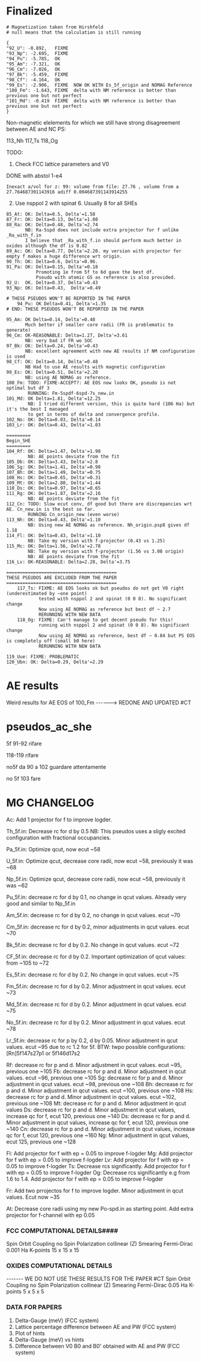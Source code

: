 # Finalized

```
# Magnetization taken from Hirshfeld 
# null means that the calculation is still running

{
"92_U": -0.892,   FIXME
"93_Np": -2.695,  FIXME
"94_Pu": -5.785,  OK
"95_Am": -7.321,  OK
"96_Cm": -7.026,  OK
"97_Bk": -5.459,  FIXME
"98_Cf": -4.164,  OK
"99_Es": -2.906,  FIXME  NOW OK WITH Es_5f_origin and NOMAG Reference
"100_Fm": -1.643, FIXME  delta with NM reference is better than previous one but not perfect
"101_Md": -0.419  FIXME  delta with NM reference is better than previous one but not perfect
}
```

Non-magnetic elelements for which we still have strong disagreement between AE and NC PS:

113_Nh
117_Ts
118_Og


TODO: 

1) Check FCC lattice parameters and V0

DONE with abstol 1-e4 

    Inexact a/vol for z: 99: volume from file: 27.76 , volume from a 27.764687391143916 adiff 0.004687391143914255

2) Use nsppol 2 with spinat 6. Usually 8 for all SHEs

```
85_At: OK: Delta=0.5, Delta'=1.58
87_Fr: OK: Delta=0.13, Delta'=1.80
88_Ra: OK: Delta=0.48, Delta'=2.74
       NB: Ra-5spd does not include extra projector for f unlike _Ra_with_f.in
       I believe that _Ra_with_f.in should perform much better in oxides although the df is 0.82
89_Ac: OK: Delta=0.77, Delta'=2.20. my version with projector for empty f makes a huge difference wrt origin.
90_Th: OK: Delta=0.6, Delta'=0.96.
91_Pa: OK: Delta=0.15, Delta'=0.18
           Promoting 1e from 5f to 6d gave the best df.
           Pseudo with atomic GS as reference is also provided.
92_U:  OK. Delta=0.37, Delta'=0.43
93_Np: OK: Delta=0.43,  Delta'=0.49
           
# THESE PSEUDOS WON'T BE REPORTED IN THE PAPER 
    94_Pu: OK Delta=0.41, Delta'=1.35
# END: THESE PSEUDOS WON'T BE REPORTED IN THE PAPER 

95_Am: OK Delta=0.14, Delta'=0.48
       Much better if smaller core radii (FR is problematic to generate)
96_Cm: OK-REASONABLE: Delta=1.27, Delta'=3.61
       NB: very bad if FR wo SOC
97_Bk: OK: Delta=0.24, Delta'=0.43
       NB: excellent agreement with new AE results if NM configuration is used
98_Cf: OK: Delta=0.14, Delta'=0.48
       NB Had to use AE results with magnetic configuration
99_Es: OK: Delta=0.51, Delta'=2.20
       NB: using AE NOMAG as reference. 
100_Fm: TODO: FIXME-ACCEPT?: AE EOS now looks OK, pseudo is not optimal but df 3
        RUNNING: Fm-5spdf-6spd-7s_new.in
101_Md: OK Delta=1.81, Delta'=12.25
        NB: I tried different version, this is quite hard (106 Ha) but it's the best I managed 
        to get in terms of delta and convergence profile.
102_No: OK: Delta=0.03, Delta'=0.14
103_Lr: OK: Delta=0.43, Delta'=1.03

=========
Begin_SHE
=========
104_Rf: OK: Delta=1.47, Delta'=1.98
        NB: AE points deviate from the fit
105_Db: OK: Delta=3.43, Delta'=2.8
106_Sg: OK: Delta=1.41, Delta'=0.98
107_Bh: OK: Delta=1.49, Delta'=0.75
108_Hs: OK: Delta=0.65, Delta'=0.31
109_Mt: OK: Delta=2.80, Delta'=1.44
110_Ds: OK: Delta=0.97, Delta'=0.65
111_Rg: OK: Delta=1.87, Delta'=2.16
        NB: AE points deviate from the fit
112_Cn: TODO: Slow ecut conv, df good but there are discrepancies wrt AE. Cn_new.in is the best so far.
        RUNNING Cn_origin_new (even worse)
113_Nh: OK: Delta=0.43, Delta'=1.10
        NB: Using new AE NOMAG as reference. Nh_origin.psp8 gives df 1.18
114_Fl: OK: Delta=0.43, Delta'=1.10
        NB: Take my version with f-projector (0.43 vs 1.25)
115_Mc: OK: Delta=1.56, Delta'=2.78
        NB: Take my version with f-projector (1.56 vs 3.08 origin)
        NB: AE points deviate from the fit
116_Lv: OK-REASONABLE: Delta=2.28, Delta'=3.75

=========================================
THESE PSEUDOS ARE EXCLUDED FROM THE PAPER
=========================================
    117_Ts: FIXME: AE EOS looks ok but pseudos do not get V0 right (underestimated by ~one point)
            tested with nsppol 2 and spinat (0 0 8). No significant change
            Now using AE NOMAG as reference but best df ~ 2.7
            RERUNNING WITH NEW DATA
    118_Og: FIXME: Can't manage to get decent pseudo for this!
            running with nsppol 2 and spinat (0 0 8). No significant change
            Now using AE NOMAG as reference, best df ~ 0.84 but PS EOS is completely off (small b0 here)
            RERUNNING WITH NEW DATA

119_Uue: FIXME: PROBLEMATIC
120_Ubn: OK: Delta=0.29, Delta'=2.29
```

# AE results

Weird results for AE EOS of 100_Fm  ------> REDONE AND UPDATED #CT

# pseudos_ac_she

5f 91-92 rifare 

118-119 rifare

no5f da 90 a 102 guardare attentamente

no 5f 103 fare 

# MG CHANGELOG

Ac: Add 1 projector for f to improve logder.

Th_5f.in: Decrease rc for d by 0.5
          NB: This pseudos uses a sligly excited configuration with fractional occupancies.

Pa_5f.in: Optimize qcut, now ecut ~58

U_5f.in: Optimize qcut, decrease core radii, now ecut ~58, previously it was ~68

Np_5f.in: Optimize qcut, decrease core radii, now ecut ~58, previously it was ~62

Pu_5f.in: decrease rc for d by 0.1, no change in qcut values. 
          Already very good and similar to Np_5f.in
 
Am_5f.in: decrease rc for d by 0.2, no change in qcut values. ecut ~70

Cm_5f.in: decrease rc for d by 0.2, minor adjustments in qcut values. ecut ~70

Bk_5f.in: decrease rc for d by 0.2. No change in qcut values. ecut ~72

CF_5f.in: decrease rc for d by 0.2. Important optimization of qcut values: from ~105 to ~72

Es_5f.in: decrease rc for d by 0.2. No change in qcut values. ecut ~75

Fm_5f.in: decrease rc for d by 0.2. Minor adjustment in qcut values. ecut ~73

Md_5f.in: decrease rc for d by 0.2. Minor adjustment in qcut values. ecut ~75

No_5f.in: decrease rc for d by 0.2. Minor adjustment in qcut values. ecut ~78

Lr_5f.in: decrease rc for p by 0.2, d by 0.05. Minor adjustment in qcut values. ecut ~95 due to rc 1.2 for 5f.
          BTW: twpo possible configurations: [Rn]5f147s27p1 or 5f146d17s2

Rf: decrease rc for p and d. Minor adjustment in qcut values. ecut ~95, previous one ~105
Fb: decrease rc for p and d. Minor adjustment in qcut values. ecut ~96, previous one ~105
Sg: decrease rc for p and d. Minor adjustment in qcut values. ecut ~98, previous one ~108
Bh: decrease rc for p and d. Minor adjustment in qcut values. ecut ~100, previous one ~108
Hs: decrease rc for p and d. Minor adjustment in qcut values. ecut ~102, previous one ~108
Mt: decrease rc for p and d. Minor adjustment in qcut values
Ds: decrease rc for p and d. Minor adjustment in qcut values, increase qc for f, ecut 120,  previous one ~140
Ds: decrease rc for p and d. Minor adjustment in qcut values, increase qc for f, ecut 120,  previous one ~140
Cn: decrease rc for p and d. Minor adjustment in qcut values, increase qc for f, ecut 120,  previous one ~160
Ng: Minor adjustment in qcut values, ecut 125,  previous one ~128

Fl: Add projector for f with ep = 0.05 to improve f-logder
Mg: Add projector for f with ep = 0.05 to improve f-logder
Lv: Add projector for f with ep = 0.05 to improve f-logder
Ts: Decrease rcs significantly. Add projector for f with ep = 0.05 to improve f-logder
Og: Decrease rcs significantly e.g from 1.6 to 1.4. Add projector for f with ep = 0.05 to improve f-logder


Fr: Add two prrojectos for f to improve logder.  Minor adjustment in qcut values. Ecut now ~35

At: Decrease core radii using my new Po-spd.in as starting point. Add extra projector for f-channel with ep 0.05


### FCC COMPUTATIONAL DETAILS####

Spin Orbit Coupling	no
Spin Polarization	collinear (Z)
Smearing Fermi-Dirac	0.001 Ha
K-points	15 x 15 x 15

### OXIDES COMPUTATIONAL DETAILS

------- WE DO NOT USE THESE RESULTS FOR THE PAPER  #CT
Spin Orbit Coupling no
Spin Polarization   collinear (Z)
Smearing Fermi-Dirac    0.05 Ha
K-points    5 x 5 x 5

### DATA FOR PAPERS

1) Delta-Gauge (meV) (FCC system)
2) Lattice percentage difference between AE and PW (FCC system)
3) Plot of hints
4) Delta-Gauge (meV) vs hints
5) Difference between V0 B0 and B0' obtained with AE and PW (FCC system)

